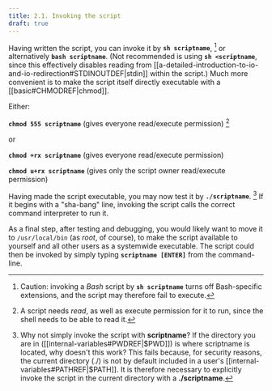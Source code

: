 ```yaml
---
title: 2.1. Invoking the script
draft: true
---
```


Having written the script, you can invoke it by **`sh scriptname`**, [^1] or alternatively **`bash scriptname`**. (Not recommended is using **`sh <scriptname`**, since this effectively disables reading from [[a-detailed-introduction-to-io-and-io-redirection#STDINOUTDEF|stdin]] within the script.) Much more convenient is to make the script itself directly executable with a [[basic#CHMODREF|chmod]].

Either:

**`chmod 555 scriptname`** (gives everyone read/execute permission) [^2]

or

**`chmod +rx scriptname`** (gives everyone read/execute permission)

**`chmod u+rx scriptname`** (gives only the script owner read/execute permission)

Having made the script executable, you may now test it by **`./scriptname`**. [^3] If it begins with a "sha-bang" line, invoking the script calls the correct command interpreter to run it.

As a final step, after testing and debugging, you would likely want to move it to `/usr/local/bin` (as _root_, of course), to make the script available to yourself and all other users as a systemwide executable. The script could then be invoked by simply typing **`scriptname [ENTER]`** from the command-line.

[^1]: Caution: invoking a _Bash_ script by **`sh scriptname`** turns off Bash-specific extensions, and the script may therefore fail to execute.

[^2]: A script needs _read_, as well as execute permission for it to run, since the shell needs to be able to read it.

[^3]: Why not simply invoke the script with **scriptname**? If the directory you are in ([[internal-variables#PWDREF|$PWD]]) is where scriptname is located, why doesn't this work? This fails because, for security reasons, the current directory (./) is not by default included in a user's [[internal-variables#PATHREF|$PATH]]. It is therefore necessary to explicitly invoke the script in the current directory with a **./scriptname**.
